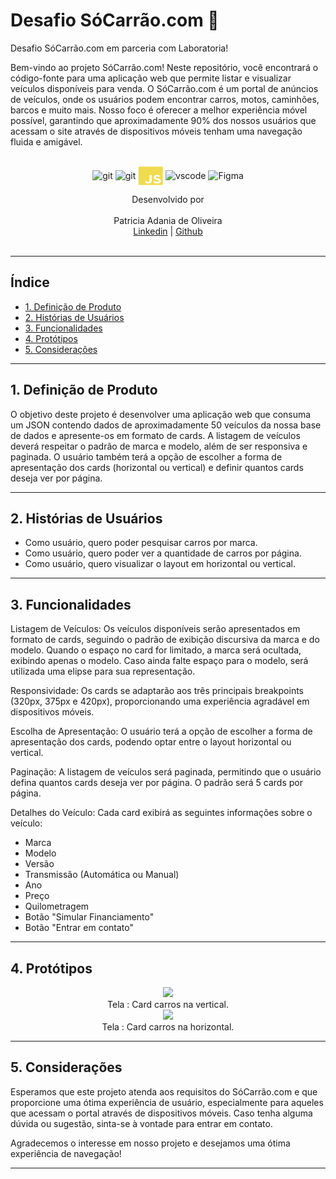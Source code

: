 # Desafio SóCarrão.com 🚗
Desafio SóCarrão.com em parceria com Laboratoria!

Bem-vindo ao projeto SóCarrão.com! Neste repositório, você encontrará o código-fonte para uma aplicação web que permite listar e visualizar veículos disponíveis para venda. O SóCarrão.com é um portal de anúncios de veículos, onde os usuários podem encontrar carros, motos, caminhões, barcos e muito mais. Nosso foco é oferecer a melhor experiência móvel possível, garantindo que aproximadamente 90% dos nossos usuários que acessam o site através de dispositivos móveis tenham uma navegação fluida e amigável.

<div align="center">
  
  <br>
  <img align="center" alt="git" height="30" width="40" src="https://cdn.jsdelivr.net/gh/devicons/devicon/icons/git/git-original.svg"/>
   
  <img align="center" alt="git" height="30" width="40" src="https://camo.githubusercontent.com/900baefb89e187c8b32cdbb3b440d1502fe8f30a1a335cc5dc5868af0142f8b1/68747470733a2f2f63646e2e6a7364656c6976722e6e65742f67682f64657669636f6e732f64657669636f6e2f69636f6e732f6e6f64656a732f6e6f64656a732d6f726967696e616c2e737667" />
  <img align="center" alt="Rafa-Js" height="30" width="40" src="https://raw.githubusercontent.com/devicons/devicon/master/icons/javascript/javascript-plain.svg">
  <img align="center" alt="vscode" height="30" width="40" src="https://cdn.jsdelivr.net/gh/devicons/devicon/icons/vscode/vscode-original.svg" />
  <img align="center" alt="Figma" height="30" width="40" src="https://cdn.jsdelivr.net/gh/devicons/devicon/icons/figma/figma-original.svg" />
   
  <br>


  Desenvolvido por <br>
  <br>
    Patricia Adania de Oliveira<br>
  [Linkedin](https://www.linkedin.com/in/patriciadania/) | [Github](https://github.com/patriciadania)
  <br>
  <br>
</div>
 
***
## Índice

* [1. Definição de Produto](#1-definição-de-produto) 
* [2. Histórias de Usuários](#2-histórias-de-usuários) 
* [3. Funcionalidades](#3-funcionalidades)
* [4. Protótipos](#4-protótipos)
* [5. Considerações ](5-considerações) 


***
## 1. Definição de Produto 
O objetivo deste projeto é desenvolver uma aplicação web que consuma um JSON contendo dados de aproximadamente 50 veículos da nossa base de dados e apresente-os em formato de cards. A listagem de veículos deverá respeitar o padrão de marca e modelo, além de ser responsiva e paginada. O usuário também terá a opção de escolher a forma de apresentação dos cards (horizontal ou vertical) e definir quantos cards deseja ver por página.
***
## 2. Histórias de Usuários 
- Como usuário, quero poder pesquisar carros por marca.
- Como usuário, quero poder ver a quantidade de carros por página.
- Como usuário, quero visualizar o layout em horizontal ou vertical.

 ***
 ## 3. Funcionalidades
Listagem de Veículos: Os veículos disponíveis serão apresentados em formato de cards, seguindo o padrão de exibição discursiva da marca e do modelo. Quando o espaço no card for limitado, a marca será ocultada, exibindo apenas o modelo. Caso ainda falte espaço para o modelo, será utilizada uma elipse para sua representação.

Responsividade: Os cards se adaptarão aos três principais breakpoints (320px, 375px e 420px), proporcionando uma experiência agradável em dispositivos móveis.

Escolha de Apresentação: O usuário terá a opção de escolher a forma de apresentação dos cards, podendo optar entre o layout horizontal ou vertical.

Paginação: A listagem de veículos será paginada, permitindo que o usuário defina quantos cards deseja ver por página. O padrão será 5 cards por página.

Detalhes do Veículo: Cada card exibirá as seguintes informações sobre o veículo:

- Marca
- Modelo
- Versão
- Transmissão (Automática ou Manual)
- Ano
- Preço
- Quilometragem
- Botão "Simular Financiamento"
- Botão "Entrar em contato"
 ***

 ## 4. Protótipos
 <div align="center">
  <img width="500" src="https://github.com/patriciadania/Desafio_Laboratoria/assets/120285942/7573c17a-3209-49c6-bfd5-ba9c71a9c11a"/><br>
    Tela : Card carros na vertical.  

</div>
<div align="center">
  <img width="500" src="https://github.com/patriciadania/Desafio_Laboratoria/assets/120285942/6f00999d-9f2b-4fe3-8b10-0f01c8e9f3f3"/><br>
    Tela : Card carros na horizontal. 
    <br>

</div>


  ***
 ## 5. Considerações 
Esperamos que este projeto atenda aos requisitos do SóCarrão.com e que proporcione uma ótima experiência de usuário, especialmente para aqueles que acessam o portal através de dispositivos móveis. Caso tenha alguma dúvida ou sugestão, sinta-se à vontade para entrar em contato.

Agradecemos o interesse em nosso projeto e desejamos uma ótima experiência de navegação!
   ***


